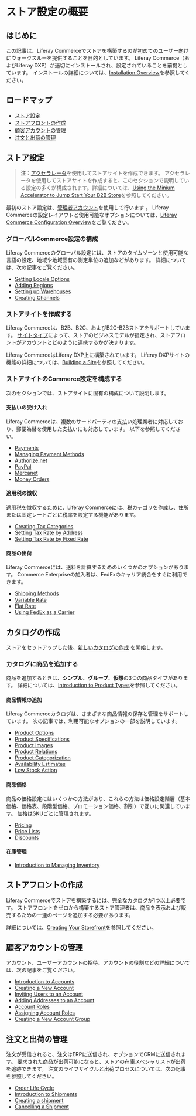 # ストア設定の概要

## はじめに

この記事は、Liferay Commerceでストアを構築するのが初めてのユーザー向けにウォークスルーを提供することを目的としています。 Liferay Commerce（およびLiferay DXP）が適切にインストールされ、設定されていることを前提としています。 インストールの詳細については、[Installation Overview](../../installation-and-upgrades/installation-guide/installation-overview.md)を参照してください。

## ロードマップ

  - [ストア設定](#store-setup)
  - [ストアフロントの作成](#creating-the-storefront)
  - [顧客アカウントの管理](#managing-customer-accounts)
  - [注文と出荷の管理](#managing-orders-and-shipments)

## ストア設定

> **注**：[アクセラレータ](../starting-a-store/accelerators.md)を使用してストアサイトを作成できます。 アクセラレータを使用してストアサイトを作成すると、このセクションで説明している設定の多くが構成されます。詳細については、[Using the Minium Accelerator to Jump Start Your B2B Store](../starting-a-store/using-the-minium-accelerator-to-jump-start-your-b2b-store.md)を参照してください。

最初のストア設定は、[管理者アカウント](../starting-a-store/introduction-to-the-admin-account.md)を使用して行います 。 Liferay Commerceの設定レイアウトと使用可能なオプションについては、[Liferay Commerce Configuration Overview](../starting-a-store/liferay-commerce-configuration-overview.md)をご覧ください。

### グローバルCommerce設定の構成

Liferay Commerceのグローバル設定には、ストアのタイムゾーンと使用可能な言語の設定、地域や地域固有の測定単位の追加などがあります。 詳細については、次の記事をご覧ください。

  - [Setting Locale Options](../starting-a-store/locale-options.md)
  - [Adding Regions](../starting-a-store/adding-regions.md)
  - [Setting up Warehouses](../managing-a-catalog/warehouse-reference-guide.md)
  - [Creating Channels](../managing-a-catalog/introduction-to-channels.md)

### ストアサイトを作成する

Liferay Commerceは、B2B、B2C、およびB2C-B2Bストアをサポートしています。 [サイトタイプ](../starting-a-store/sites-and-site-types.md)によって、ストアのビジネスモデルが指定され、ストアフロントがアカウントとどのように連携するかが決まります。

Liferay CommerceはLiferay DXP上に構築されています。 Liferay DXPサイトの機能の詳細については、[Building a Site](https://help.liferay.com/hc/en-us/articles/360018171231-Building-a-Site)を参照してください。

### ストアサイトのCommerce設定を構成する

次のセクションでは、ストアサイトに固有の構成について説明します。

#### 支払いの受け入れ

Liferay Commerceは、複数のサードパーティの支払い処理業者に対応しており、郵便為替を使用した支払いにも対応しています。 以下を参照してください。

  - [Payments](../starting-a-store/payments.md)
  - [Managing Payment Methods](../starting-a-store/managing-payment-methods.md)
  - [Authorize.net](../orders-and-fulfillment/authorize.net.md)
  - [PayPal](../orders-and-fulfillment/mercanet.md)
  - [Mercanet](../orders-and-fulfillment/mercanet.md)
  - [Money Orders](../orders-and-fulfillment/mercanet.md)

#### 適用税の徴収

適用税を徴収するために、Liferay Commerceには、税カテゴリを作成し、住所または固定レートごとに税率を設定する機能があります。

  - [Creating Tax Categories](../configuring-taxes/creating-tax-categories.md)
  - [Setting Tax Rate by Address](../configuring-taxes/setting-tax-rate-by-address.md)
  - [Setting Tax Rate by Fixed Rate](../configuring-taxes/setting-tax-rate-by-fixed-rate.md)

#### 商品の出荷

Liferay Commerceには、送料を計算するためのいくつかのオプションがあります。 Commerce Enterpriseの加入者は、FedExのキャリア統合をすぐに利用できます。

  - [Shipping Methods](../starting-a-store/shipping-methods.md)
  - [Variable Rate](../orders-and-fulfillment/using-the-variable-rate-shipping-method.md)
  - [Flat Rate](../orders-and-fulfillment/using-the-flat-rate-shipping-method.md)
  - [Using FedEx as a Carrier](../orders-and-fulfillment/using-fedex-as-a-carrier-method.md)

## カタログの作成

ストアをセットアップした後、[新しいカタログの作成](../managing-a-catalog/creating-a-new-catalog.md) を開始します。

### カタログに商品を追加する

商品を追加するときは、**シンプル**、**グループ**、**仮想**の3つの商品タイプがあります。 詳細については、[Introduction to Product Types](../managing-a-catalog/introduction-to-product-types.md)を参照してください。

#### 商品情報の追加

Liferay Commerceカタログは、さまざまな商品情報の保存と管理をサポートしています。 次の記事では、利用可能なオプションの一部を説明しています。

  - [Product Options](../managing-a-catalog/customizing-your-product-with-product-options.md)
  - [Product Specifications](../managing-a-catalog/specifications.md)
  - [Product Images](../managing-a-catalog/product-images.md)
  - [Product Relations](../managing-a-catalog/related-products-up-sells-and-cross-sells.md)
  - [Product Categorization](../managing-a-catalog/organizing-your-catalog-with-product-categories.md)
  - [Availability Estimates](../managing-a-catalog/availability-estimates.md)
  - [Low Stock Action](../managing-a-catalog/low-stock-action.md)

#### 商品価格

商品の価格設定にはいくつかの方法があり、これらの方法は価格設定階層（基本価格、価格表、段階型価格、プロモーション価格、割引）で互いに関連しています。 価格はSKUごとに管理されます。

  - [Pricing](../managing-a-catalog/introduction-to-product-pricing-methods.md)
  - [Price Lists](../managing-a-catalog/creating-a-price-list.md)
  - [Discounts](../promoting-products/adding-discounts-by-product.md)

#### 在庫管理

  - [Introduction to Managing Inventory](../managing-a-catalog/introduction-to-managing-inventory.md)

## ストアフロントの作成

Liferay Commerceでストアを構築するには、完全なカタログが1つ以上必要です。 ストアフロントをゼロから構築するストア管理者は、商品を表示および販売するための一連のページを追加する必要があります。

詳細については、[Creating Your Storefront](../creating-store-content/creating-your-storefront.md)を参照してください。

## 顧客アカウントの管理

アカウント、ユーザーアカウントの招待、アカウントの役割などの詳細については、次の記事をご覧ください。

  - [Introduction to Accounts](../account-management/introduction-to-accounts.md)
  - [Creating a New Account](../account-management/creating-a-new-account.md)
  - [Inviting Users to an Account](../account-management/inviting-users-to-an-account.md)
  - [Adding Addresses to an Account](../account-management/adding-addresses-to-an-account.md)
  - [Account Roles](../account-management/account-roles.md)
  - [Assigning Account Roles](../account-management/assigning-account-roles.md)
  - [Creating a New Account Group](../account-management/creating-a-new-account-group.md)

## 注文と出荷の管理

注文が受信されると、注文はERPに送信され、オプションでCRMに送信されます。 要求された商品が出荷可能になると、ストアの在庫スペシャリストが出荷を追跡できます。 注文のライフサイクルと出荷プロセスについては、次の記事を参照してください。

  - [Order Life Cycle](../orders-and-fulfillment/order-life-cycle.md)
  - [Introduction to Shipments](../orders-and-fulfillment/introduction-to-shipments.md)
  - [Creating a shipment](../orders-and-fulfillment/creating-a-shipment.md)
  - [Cancelling a Shipment](../orders-and-fulfillment/cancelling-a-shipment.md)
